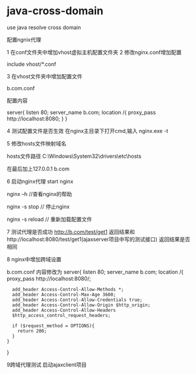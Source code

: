 # java-cross-domain
use java resolve cross domain



配置ngnix代理

1 在conf文件夹中增加vhost虚拟主机配置文件夹
2 修改nginx.conf增加配置

include vhost/*.conf

3 在vhost文件夹中增加配置文件

b.com.conf

配置内容

server{
	listen 80;
	server_name b.com;
	location /{
	  proxy_pass http://localhost:8080;
	}
}

4 测试配置文件是否生效
在nginx主目录下打开cmd,输入
nginx.exe -t

5 修改hosts文件映射域名

hosts文件路径
C:\Windows\System32\drivers\etc\hosts

在最后加上127.0.0.1 b.com

6 启动nginx代理
start nginx

nginx –h           //查看nginx的帮助

nginx -s stop    // 停止nginx

nginx -s reload   // 重新加载配置文件

7 测试代理是否成功
http://b.com/test/get1   返回结果和    http://localhost:8080/test/get1(ajaxserver项目中写的测试接口)   返回结果是否相同

8 nginx中增加跨域设置

b.com.conf
内容修改为
server{
	listen 80;
	server_name b.com;
	location /{
	  proxy_pass http://localhost:8080/;

	  add_header Access-Control-Allow-Methods *;
	  add_header Access-Control-Max-Age 3600;
	  add_header Access-Control-Allow-Credentials true;
	  add_header Access-Control-Allow-Origin $http_origin;
	  add_header Access-Control-Allow-Headers 
	  $http_access_control_request_headers;

	  if ($request_method = OPTIONS){
	  	return 200;
	  }
	}
}

9跨域代理测试
启动ajaxclient项目    

